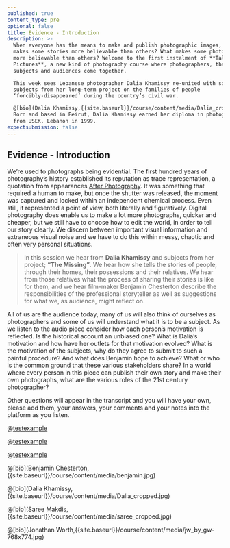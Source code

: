 ```yaml
---
published: true
content_type: pre
optional: false
title: Evidence - Introduction
description: >-
  When everyone has the means to make and publish photographic images, what
  makes some stories more believable than others? What makes some photographers
  more believable than others? Welcome to the first instalment of **Talking
  Pictures**, a new kind of photography course where photographers, their
  subjects and audiences come together.

  This week sees Lebanese photographer Dalia Khamissy re-united with some of the
  subjects from her long-term project on the families of people
  ‘forcibly-disappeared’ during the country’s civil war.

  @[bio](Dalia Khamissy,{{site.baseurl}}/course/content/media/Dalia_cropped.jpg)
  Born and based in Beirut, Dalia Khamissy earned her diploma in photography
  from USEK, Lebanon in 1999.
expectsubmission: false
---
```

## Evidence - Introduction

We’re used to photographs being evidential. The first hundred years of photography’s history established its reputation as trace representation, a quotation from appearances [After Photography](http://www.afterphotography.org/). It was something that required a human to make, but once the shutter was released, the moment was captured and locked within an independent chemical process. Even still, it represented a point of view, both literally and figuratively. Digital photography does enable us to make a lot more photographs, quicker and cheaper, but we still have to choose how to edit the world, in order to tell our story clearly. We discern between important visual information and extraneous visual noise and we have to do this within messy, chaotic and often very personal situations.

> In this session we hear from **Dalia Khamissy** and subjects from her project; **“The Missing”**. We hear how she tells the stories of people, through their homes, their possessions and their relatives. We hear from those relatives what the process of sharing their stories is like for them, and we hear film-maker Benjamin Chesterton describe the responsibilities of the professional storyteller as well as suggestions for what we, as audience, might reflect on.

All of us are the audience today, many of us will also think of ourselves as photographers and some of us will understand what it is to be a subject. As we listen to the audio piece consider how each person’s motivation is reflected. Is the historical account an unbiased one? What is Dalia’s motivation and how have her outlets for that motivation evolved? What is the motivation of the subjects, why do they agree to submit to such a painful procedure? And what does Benjamin hope to achieve? What or who is the common ground that these various stakeholders share? In a world where every person in this piece can publish their own story and make their own photographs, what are the various roles of the 21st century photographer?

Other questions will appear in the transcript and you will have your own, please add them, your answers, your comments and your notes into the platform as you listen.

@[testexample](1)

@[testexample](2)

@[testexample](3)


@[bio](Benjamin Chesterton,{{site.baseurl}}/course/content/media/benjamin.jpg)

@[bio](Dalia Khamissy,{{site.baseurl}}/course/content/media/Dalia_cropped.jpg)

@[bio](Saree Makdis,{{site.baseurl}}/course/content/media/saree_cropped.jpg)

@[bio](Jonathan Worth,{{site.baseurl}}/course/content/media/jw_by_gw-768x774.jpg)
